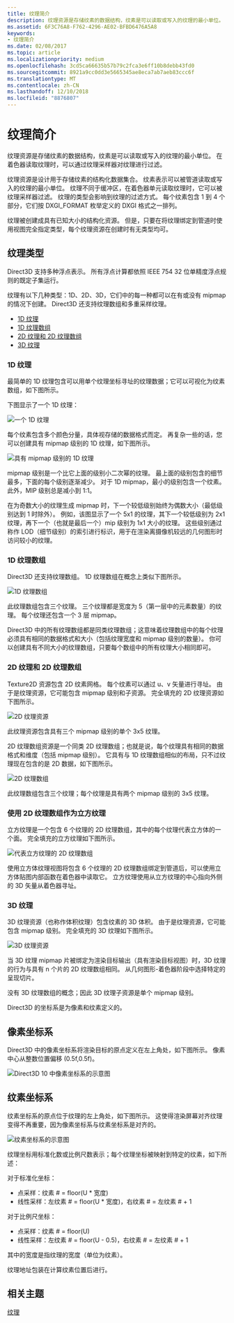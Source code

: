 ```yaml
---
title: 纹理简介
description: 纹理资源是存储纹素的数据结构，纹素是可以读取或写入的纹理的最小单位。 在着色器读取纹理时，可以通过纹理采样器对纹理进行过滤。
ms.assetid: 6F3C76A8-F762-4296-AE02-BFBD6476A5A8
keywords:
- 纹理简介
ms.date: 02/08/2017
ms.topic: article
ms.localizationpriority: medium
ms.openlocfilehash: 3cd5ca66635b57b79c2fca3e6ff10b8debb43fd0
ms.sourcegitcommit: 8921a9cc0dd3e5665345ae8eca7ab7aeb83ccc6f
ms.translationtype: MT
ms.contentlocale: zh-CN
ms.lasthandoff: 12/10/2018
ms.locfileid: "8876807"
---
```

# <a name="introduction-to-textures"></a>纹理简介


纹理资源是存储纹素的数据结构，纹素是可以读取或写入的纹理的最小单位。 在着色器读取纹理时，可以通过纹理采样器对纹理进行过滤。

纹理资源是设计用于存储纹素的结构化数据集合。 纹素表示可以被管道读取或写入的纹理的最小单位。 纹理不同于缓冲区，在着色器单元读取纹理时，它可以被纹理采样器过滤。 纹理的类型会影响到纹理的过滤方式。 每个纹素包含 1 到 4 个部分，它们按 DXGI\_FORMAT 枚举定义的 DXGI 格式之一排列。

纹理被创建成具有已知大小的结构化资源。 但是，只要在将纹理绑定到管道时使用视图完全指定类型，每个纹理资源在创建时有无类型均可。

## <a name="span-idtexturetypesspanspan-idtexturetypesspanspan-idtexturetypesspantexture-types"></a><span id="Texture_Types"></span><span id="texture_types"></span><span id="TEXTURE_TYPES"></span>纹理类型


Direct3D 支持多种浮点表示。 所有浮点计算都依照 IEEE 754 32 位单精度浮点规则的既定子集运行。

纹理有以下几种类型：1D、2D、3D，它们中的每一种都可以在有或没有 mipmap 的情况下创建。 Direct3D 还支持纹理数组和多重采样纹理。

-   [1D 纹理](#texture1d-resource)
-   [1D 纹理数组](#texture1d-array-resource)
-   [2D 纹理和 2D 纹理数组](#texture2d-resource)
-   [3D 纹理](#texture3d-resource)

### <a name="span-idtexture1dresourcespanspan-idtexture1dresourcespanspan-idtexture1dresourcespanspan-idtexture1d-resourcespan1d-textures"></a><span id="Texture1D_Resource"></span><span id="texture1d_resource"></span><span id="TEXTURE1D_RESOURCE"></span><span id="texture1d-resource"></span>1D 纹理

最简单的 1D 纹理包含可以用单个纹理坐标寻址的纹理数据；它可以可视化为纹素数组，如下图所示。

下图显示了一个 1D 纹理：

![一个 1D 纹理](images/d3d10-1d-texture.png)

每个纹素包含多个颜色分量，具体视存储的数据格式而定。 再复杂一些的话，您可以创建具有 mipmap 级别的 1D 纹理，如下图所示。

![具有 mipmap 级别的 1D 纹理](images/d3d10-resource-texture1d.png)

mipmap 级别是一个比它上面的级别小二次幂的纹理。 最上面的级别包含的细节最多，下面的每个级别逐渐减少。 对于 1D mipmap，最小的级别包含一个纹素。 此外，MIP 级别总是减小到 1:1。

在为奇数大小的纹理生成 mipmap 时，下一个较低级别始终为偶数大小（最低级别达到 1 时除外）。 例如，该图显示了一个 5x1 的纹理，其下一个较低级别为 2x1 纹理，再下一个（也就是最后一个）mip 级别为 1x1 大小的纹理。 这些级别通过称作 LOD（细节级别）的索引进行标识，用于在渲染离摄像机较远的几何图形时访问较小的纹理。

### <a name="span-idtexture1darrayresourcespanspan-idtexture1darrayresourcespanspan-idtexture1darrayresourcespanspan-idtexture1d-array-resourcespan1d-texture-arrays"></a><span id="Texture1D_Array_Resource"></span><span id="texture1d_array_resource"></span><span id="TEXTURE1D_ARRAY_RESOURCE"></span><span id="texture1d-array-resource"></span>1D 纹理数组

Direct3D 还支持纹理数组。 1D 纹理数组在概念上类似下图所示。

![1D 纹理数组](images/d3d10-resource-texture1darray.png)

此纹理数组包含三个纹理。 三个纹理都是宽度为 5（第一层中的元素数量）的纹理。 每个纹理还包含一个 3 层 mipmap。

Direct3D 中的所有纹理数组都是同类纹理数组；这意味着纹理数组中的每个纹理必须具有相同的数据格式和大小（包括纹理宽度和 mipmap 级别的数量）。 你可以创建具有不同大小的纹理数组，只要每个数组中的所有纹理大小相同即可。

### <a name="span-idtexture2dresourcespanspan-idtexture2dresourcespanspan-idtexture2dresourcespanspan-idtexture2d-resourcespan2d-textures-and-2d-texture-arrays"></a><span id="Texture2D_Resource"></span><span id="texture2d_resource"></span><span id="TEXTURE2D_RESOURCE"></span><span id="texture2d-resource"></span>2D 纹理和 2D 纹理数组

Texture2D 资源包含 2D 纹素网格。 每个纹素可以通过 u、v 矢量进行寻址。 由于是纹理资源，它可能包含 mipmap 级别和子资源。 完全填充的 2D 纹理资源如下图所示。

![2D 纹理资源](images/d3d10-resource-texture2d.png)

此纹理资源包含具有三个 mipmap 级别的单个 3x5 纹理。

2D 纹理数组资源是一个同类 2D 纹理数组；也就是说，每个纹理具有相同的数据格式和维度（包括 mipmap 级别）。 它具有与 1D 纹理数组相似的布局，只不过纹理现在包含的是 2D 数据，如下图所示。

![2D 纹理数组](images/d3d10-resource-texture2darray.png)

此纹理数组包含三个纹理；每个纹理是具有两个 mipmap 级别的 3x5 纹理。

### <a name="span-idtexture2darrayresourceasatexturecubespanspan-idtexture2darrayresourceasatexturecubespanspan-idtexture2darrayresourceasatexturecubespanusing-a-2d-texture-array-as-a-texture-cube"></a><span id="Texture2DArray_Resource_as_a_Texture_Cube"></span><span id="texture2darray_resource_as_a_texture_cube"></span><span id="TEXTURE2DARRAY_RESOURCE_AS_A_TEXTURE_CUBE"></span>使用 2D 纹理数组作为立方纹理

立方纹理是一个包含 6 个纹理的 2D 纹理数组，其中的每个纹理代表立方体的一个面。 完全填充的立方纹理如下图所示。

![代表立方纹理的 2D 纹理数组](images/d3d10-resource-texturecube.png)

使用立方体纹理视图将包含 6 个纹理的 2D 纹理数组绑定到管道后，可以使用立方体贴图内部函数在着色器中读取它。 立方纹理使用从立方纹理的中心指向外侧的 3D 矢量从着色器寻址。

### <a name="span-idtexture3dresourcespanspan-idtexture3dresourcespanspan-idtexture3dresourcespanspan-idtexture3d-resourcespan3d-textures"></a><span id="Texture3D_Resource"></span><span id="texture3d_resource"></span><span id="TEXTURE3D_RESOURCE"></span><span id="texture3d-resource"></span>3D 纹理

3D 纹理资源（也称作体积纹理）包含纹素的 3D 体积。 由于是纹理资源，它可能包含 mipmap 级别。 完全填充的 3D 纹理如下图所示。

![3D 纹理资源](images/d3d10-resource-texture3d.png)

当 3D 纹理 mipmap 片被绑定为渲染目标输出（具有渲染目标视图）时，3D 纹理的行为与具有 n 个片的 2D 纹理数组相同。 从几何图形-着色器阶段中选择特定的呈现切片。

没有 3D 纹理数组的概念；因此 3D 纹理子资源是单个 mipmap 级别。

Direct3D 的坐标系是为像素和纹素定义的。

## <a name="span-idpixelspanspan-idpixelspanspan-idpixelspanpixel-coordinate-system"></a><span id="Pixel"></span><span id="pixel"></span><span id="PIXEL"></span>像素坐标系


Direct3D 中的像素坐标系将渲染目标的原点定义在左上角处，如下图所示。 像素中心从整数位置偏移 (0.5f,0.5f)。

![Direct3D 10 中像素坐标系的示意图](images/d3d10-coordspix10.png)

## <a name="span-idtexelspanspan-idtexelspanspan-idtexelspantexel-coordinate-system"></a><span id="Texel"></span><span id="texel"></span><span id="TEXEL"></span>纹素坐标系


纹素坐标系的原点位于纹理的左上角处，如下图所示。 这使得渲染屏幕对齐纹理变得不再重要，因为像素坐标系与纹素坐标系是对齐的。

![纹素坐标系的示意图](images/d3d10-coordstex10.png)

纹理坐标用标准化数或比例尺数表示；每个纹理坐标被映射到特定的纹素，如下所述：

对于标准化坐标：

-   点采样：纹素 \# = floor(U \* 宽度)
-   线性采样：左纹素 \# = floor(U \* 宽度)，右纹素 \# = 左纹素 \# + 1

对于比例尺坐标：

-   点采样：纹素 \# = floor(U)
-   线性采样：左纹素 \# = floor(U - 0.5)，右纹素 \# = 左纹素 \# + 1

其中的宽度是指纹理的宽度（单位为纹素）。

纹理地址包装在计算纹素位置后进行。

## <a name="span-idrelated-topicsspanrelated-topics"></a><span id="related-topics"></span>相关主题


[纹理](textures.md)
